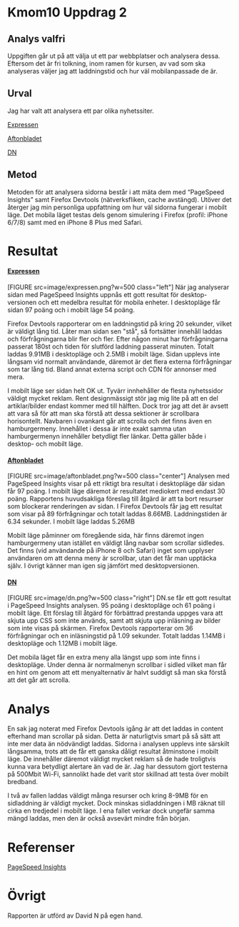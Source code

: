 # Kmom10 Uppdrag 2
## Analys valfri

Uppgiften går ut på att välja ut ett par webbplatser och analysera dessa.
Eftersom det är fri tolkning, inom ramen för kursen, av vad som ska analyseras väljer jag att laddningstid och hur väl mobilanpassade de är.

## Urval
Jag har valt att analysera ett par olika nyhetssiter.

[Expressen](https://www.expressen.se/)

[Aftonbladet](https://www.aftonbladet.se/)

[DN](https://www.dn.se/)

## Metod
Metoden för att analysera sidorna består i att mäta dem med “PageSpeed Insights” samt Firefox Devtools (nätverksfliken, cache avstängd).
Utöver det återger jag min personliga uppfattning om hur väl sidorna fungerar i mobilt läge.
Det mobila läget testas dels genom simulering i Firefox (profil: iPhone 6/7/8) samt med en iPhone 8 Plus med Safari.

# Resultat
#### [Expressen](https://www.expressen.se/)
[FIGURE src=image/expressen.png?w=500 class="left"]
När jag analyserar sidan med PageSpeed Insights uppnås ett gott resultat för desktop-versionen och ett medelbra resultat för mobila enheter.
I desktopläge får sidan 97 poäng och i mobilt läge 54 poäng.

Firefox Devtools rapporterar om en laddningstid på kring 20 sekunder, vilket är väldigt lång tid. Låter man sidan sen "stå", så fortsätter innehåll laddas och förfrågningarna blir fler och fler.
Efter någon minut har förfrågningarna passerat 180st och tiden för slutförd laddning passerat minuten.
Totalt laddas 9.91MB i desktopläge och 2.5MB i mobilt läge.
Sidan upplevs inte långsam vid normalt användande, däremot är det flera externa förfrågningar som tar lång tid. Bland annat externa script och CDN för annonser med mera.

I mobilt läge ser sidan helt OK ut. Tyvärr innhehåller de flesta nyhetssidor väldigt mycket reklam. Rent designmässigt stör jag mig lite på att en del artiklar/bilder endast kommer med till hälften.
Dock tror jag att det är avsett att vara så för att man ska förstå att dessa sektioner är scrollbara horisontellt.
Navbaren i ovankant går att scrolla och det finns även en hamburgermeny. Innehållet i dessa är inte exakt samma utan hamburgermenyn innehåller betydligt fler länkar. Detta gäller både i desktop- och mobilt läge.


#### [Aftonbladet](https://www.aftonbladet.se/)
[FIGURE src=image/aftonbladet.png?w=500 class="center"]
Analysen med PageSpeed Insights visar på ett riktigt bra resultat i desktopläge där sidan får 97 poäng. I mobilt läge däremot är resultatet mediokert med endast 30 poäng.
Rapportens huvudsakliga föreslag till åtgärd är att ta bort resurser som blockerar renderingen av sidan.
I Firefox Devtools får jag ett resultat som visar på 89 förfrågningar och totalt laddas 8.66MB. Laddningstiden är 6.34 sekunder.
I mobilt läge laddas 5.26MB

Mobilt läge påminner om föregående sida, här finns däremot ingen hamburgermeny utan istället en väldigt lång navbar som scrollar sidledes.
Det finns (vid användande på iPhone 8 och Safari) inget som upplyser användaren om att denna meny är scrollbar, utan det får man upptäcka själv.
I övrigt känner man igen sig jämfört med desktopversionen.

#### [DN](https://www.dn.se/)
[FIGURE src=image/dn.png?w=500 class="right"]
DN.se får ett gott resultat i PageSpeed Insights analysen. 95 poäng i desktopläge och 61 poäng i mobilt läge.
Ett förslag till åtgärd för förbättrad prestanda uppges vara att skjuta upp CSS som inte används, samt att skjuta upp inläsning av bilder som inte visas på skärmen.
Firefox Devtools rapporterar om 36 förfrågningar och en inläsningstid på 1.09 sekunder. Totalt laddas 1.14MB i desktopläge och 1.12MB i mobilt läge.

Det mobila läget får en extra meny alla längst upp som inte finns i desktopläge. Under denna är normalmenyn scrollbar i sidled vilket man får en hint om genom att ett menyalternativ är halvt suddigt
så man ska förstå att det går att scrolla.

# Analys
En sak jag noterat med Firefox Devtools igång är att det laddas in content efterhand man scrollar på sidan. Detta är naturligtvis smart på så sätt att inte mer data än nödvändigt laddas.
Sidorna i analysen upplevs inte särskilt långsamma, trots att de får ett ganska dåligt resultat åtminstone i mobilt läge.
De innehåller däremot väldigt mycket reklam så de hade troligtvis kunna vara betydligt alertare än vad de är.
Jag har dessutom gjort testerna på 500Mbit Wi-Fi, sannolikt hade det varit stor skillnad att testa över mobilt bredband.

I två av fallen laddas väldigt många resurser och kring 8-9MB för en sidladdning är väldigt mycket. Dock minskas sidladdningen i MB räknat till cirka en tredjedel i mobilt läge.
I ena fallet verkar dock ungefär samma mängd laddas, men den är också avsevärt mindre från början.

# Referenser
[PageSpeed Insights](https://developers.google.com/speed/pagespeed/insights/?hl=sv)

# Övrigt
Rapporten är utförd av David N på egen hand.
